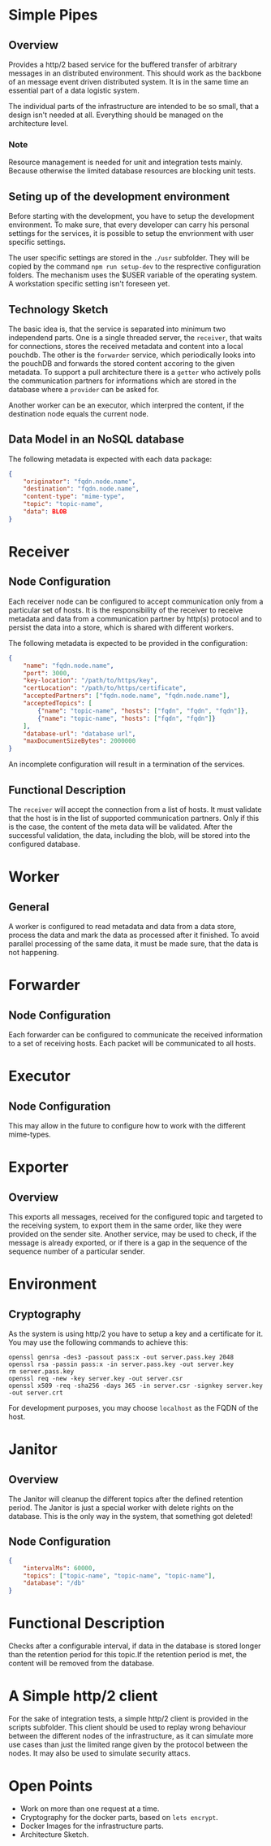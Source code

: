 # Simple Pipes

## Overview
Provides a http/2 based service for the buffered transfer of arbitrary messages in an distributed environment. This should work as the backbone of an message event driven distributed system. It is in the same time an essential part of a data logistic system.

The individual parts of the infrastructure are intended to be so small, that a design isn't needed at all. Everything should be managed on the architecture level.

### Note
Resource management is needed for unit and integration tests mainly. Because otherwise the limited database resources are
blocking unit tests.

## Seting up of the development environment
Before starting with the development, you have to setup the development environment. To make sure, that every developer can carry his personal settings for the services, it is possible to setup the envrionment with user specific settings.

The user specific settings are stored in the `./usr` subfolder. They will be copied by the command `npm run setup-dev` to the resprective configuration folders. The mechanism uses the $USER variable of the operating system. A workstation specific setting isn't foreseen yet.

## Technology Sketch
The basic idea is, that the service is separated into minimum two independend parts. One is a single threaded server, the `receiver`, that waits for connections, stores the received metadata and content into a local pouchdb. The other is the `forwarder` service, which periodically looks into the pouchDB and forwards the stored content accoring to the given metadata. To support a pull architecture there is a 
`getter` who actively polls the communication partners for informations which are stored in the database where a `provider` can be asked for.

Another worker can be an executor, which interpred the content, if the destination node equals the current node.

## Data Model in an NoSQL database
The following metadata is expected with each data package:
```JSON
{
    "originator": "fqdn.node.name",
    "destination": "fqdn.node.name",
    "content-type": "mime-type",
    "topic": "topic-name",
    "data": BLOB
}
```

# Receiver 
## Node Configuration
Each receiver node can be configured to accept communication only from a particular set of hosts. It is the responsibility
of the receiver to receive metadata and data from a communication partner by http(s) protocol and to persist the data into
a store, which is shared with different workers.

The following metadata is expected to be provided in the configuration:
```JSON
{
    "name": "fqdn.node.name",
    "port": 3000,
    "key-location": "/path/to/https/key",
    "certLocation": "/path/to/https/certificate",
    "acceptedPartners": ["fqdn.node.name", "fqdn.node.name"],
    "acceptedTopics": [
        {"name": "topic-name", "hosts": ["fqdn", "fqdn", "fqdn"]}, 
        {"name": "topic-name", "hosts": ["fqdn", "fqdn"]}
    ],
    "database-url": "database url",
    "maxDocumentSizeBytes": 2000000
}
```
An incomplete configuration will result in a termination of the services.

## Functional Description
The `receiver` will accept the connection from a list of hosts. It must validate that the host is in the list of supported communication partners. Only if this is the case, the content of the meta data will be validated. After the successful validation, the data, including the blob, will be stored into the configured database.

# Worker
## General
A worker is configured to read metadata and data from a data store, process the data and mark the data as processed after 
it finished. To avoid parallel processing of the same data, it must be made sure, that the data is not happening.

# Forwarder
## Node Configuration
Each forwarder can be configured to communicate the received information to a set of receiving hosts. Each packet 
will be communicated to all hosts.

# Executor
## Node Configuration
This may allow in the future to configure how to work with the different mime-types.

# Exporter
## Overview
This exports all messages, received for the configured topic and targeted to the receiving system, to export them
in the same order, like they were provided on the sender site. Another service, may be used to check, if the message is already exported, or if there is a gap in the sequence of the sequence number of a particular sender.

# Environment
## Cryptography
As the system is using http/2 you have to setup a key and a certificate for it. You may use the following commands to achieve this:
```
openssl genrsa -des3 -passout pass:x -out server.pass.key 2048
openssl rsa -passin pass:x -in server.pass.key -out server.key
rm server.pass.key
openssl req -new -key server.key -out server.csr
openssl x509 -req -sha256 -days 365 -in server.csr -signkey server.key -out server.crt
```
For development purposes, you may choose `localhost` as the FQDN of the host. 

# Janitor
## Overview
The Janitor will cleanup the different topics after the defined retention period. The Janitor is just a special worker with delete rights on the database. This is the only way in the system, that something got deleted!

## Node Configuration
```JSON
{
    "intervalMs": 60000,
    "topics": ["topic-name", "topic-name", "topic-name"],
    "database": "/db"
}
```

# Functional Description
Checks after a configurable interval, if data in the database is stored longer than the retention period for this topic.If the retention period is met, the content will be removed from the database.

# A Simple http/2 client
For the sake of integration tests, a simple http/2 client is provided in the scripts subfolder. This client should be used to replay wrong behaviour between the different nodes of the infrastructure, as it can simulate more use cases than just the limited range given by the protocol between the nodes. It may also be used to simulate security attacs.

# Open Points
* Work on more than one request at a time.
* Cryptography for the docker parts, based on `lets encrypt`.
* Docker Images for the infrastructure parts.
* Architecture Sketch.